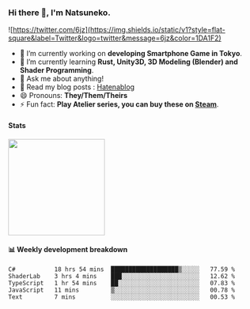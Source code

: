 ### Hi there 👋, I'm Natsuneko.

![https://twitter.com/6jz](https://img.shields.io/static/v1?style=flat-square&label=Twitter&logo=twitter&message=6jz&color=1DA1F2)

<!--
**mika-f/mika-f** is a ✨ _special_ ✨ repository because its `README.md` (this file) appears on your GitHub profile.

Here are some ideas to get you started:

- 🔭 I’m currently working on ...
- 🌱 I’m currently learning ...
- 👯 I’m looking to collaborate on ...
- 🤔 I’m looking for help with ...
- 💬 Ask me about ...
- 📫 How to reach me: ...
- 😄 Pronouns: ...
- ⚡ Fun fact: ...
-->

- 🔭 I’m currently working on **developing Smartphone Game in Tokyo**.
- 🌱 I’m currently learning **Rust, Unity3D, 3D Modeling (Blender) and Shader Programming**.
- 💬 Ask me about anything!
- 📝 Read my blog posts : [Hatenablog](https://mikazuki.hatenablog.jp/)
- 😄 Pronouns: **They/Them/Theirs**
- ⚡ Fun fact: **Play Atelier series, you can buy these on [Steam](https://store.steampowered.com/developer/KOEITECMO)**.

#### Stats

<img src="https://github-readme-stats.vercel.app/api?username=mika-f" height="195" />


#### 📊 Weekly development breakdown

<!--START_SECTION:waka-->
```text
C#           18 hrs 54 mins  ███████████████████▒░░░░░   77.59 % 
ShaderLab    3 hrs 4 mins    ███░░░░░░░░░░░░░░░░░░░░░░   12.62 % 
TypeScript   1 hr 54 mins    ██░░░░░░░░░░░░░░░░░░░░░░░   07.83 % 
JavaScript   11 mins         ▒░░░░░░░░░░░░░░░░░░░░░░░░   00.78 % 
Text         7 mins          ░░░░░░░░░░░░░░░░░░░░░░░░░   00.53 % 
```
<!--END_SECTION:waka-->
